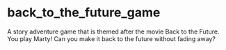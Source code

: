 # back_to_the_future_game

A story adventure game that is themed after the movie Back to the Future. You play Marty! Can you make it back to the future without fading away?
